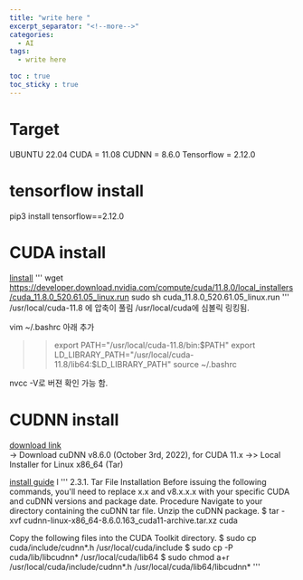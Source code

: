 ```yaml
---
title: "write here "
excerpt_separator: "<!--more-->"
categories:
  - AI
tags:
  - write here

toc : true
toc_sticky : true
---
```



# Target
UBUNTU 22.04
CUDA = 11.08
CUDNN = 8.6.0
Tensorflow = 2.12.0

# tensorflow install
pip3 install tensorflow==2.12.0

# CUDA install
[linstall](https://developer.nvidia.com/cuda-11-8-0-download-archive?target_os=Linux&target_arch=x86_64&Distribution=Ubuntu&target_version=22.04&target_type=runfile_local)
'''
wget https://developer.download.nvidia.com/compute/cuda/11.8.0/local_installers/cuda_11.8.0_520.61.05_linux.run
sudo sh cuda_11.8.0_520.61.05_linux.run
'''
/usr/local/cuda-11.8 에 압축이 풀림
/usr/local/cuda에 심볼릭 링킹됨. 

vim ~/.bashrc 아래 추가
>> export PATH="/usr/local/cuda-11.8/bin:$PATH"
 export LD_LIBRARY_PATH="/usr/local/cuda-11.8/lib64:$LD_LIBRARY_PATH"
source ~/.bashrc


nvcc -V로 버젼 확인 가능 함. 

# CUDNN install
[download link](https://developer.nvidia.com/rdp/cudnn-archive)    
-> Download cuDNN v8.6.0 (October 3rd, 2022), for CUDA 11.x
->> Local Installer for Linux x86_64 (Tar) 

[install guide](https://docs.nvidia.com/deeplearning/cudnn/archives/cudnn-811/install-guide/index.htm)   l
'''
2.3.1. Tar File Installation
Before issuing the following commands, you'll need to replace x.x and v8.x.x.x with your specific CUDA and cuDNN versions and package date.
Procedure
Navigate to your <cudnnpath> directory containing the cuDNN tar file.
Unzip the cuDNN package.
$ tar -xvf cudnn-linux-x86_64-8.6.0.163_cuda11-archive.tar.xz cuda

Copy the following files into the CUDA Toolkit directory.
$ sudo cp cuda/include/cudnn*.h /usr/local/cuda/include 
$ sudo cp -P cuda/lib/libcudnn* /usr/local/cuda/lib64 
$ sudo chmod a+r /usr/local/cuda/include/cudnn*.h /usr/local/cuda/lib64/libcudnn*
'''

